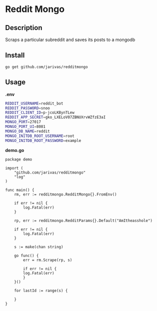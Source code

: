 # Reddit Mongo
## Description
Scraps a particular subreddit and saves its posts to a mongodb

## Install
```go get github.com/jarivas/redditmongo```

## Usage
**.env**
```bash
REDDIT_USERNAME=reddit_bot
REDDIT_PASSWORD=snoo
REDDIT_CLIENT_ID=p-jcoLKBynTLew
REDDIT_APP_SECRET=gko_LXELoV07ZBNUXrvWZfzE3aI
MONGO_PORT=27017
MONGO_PORT_UI=8081
MONGO_DB_NAME=reddit
MONGO_INITDB_ROOT_USERNAME=root
MONGO_INITDB_ROOT_PASSWORD=example
```
**demo.go**
```golang
package demo

import (
	"github.com/jarivas/redditmongo"
    "log"
)

func main() {
	rm, err := redditmongo.RedditMongo{}.FromEnv()

	if err != nil {
		log.Fatal(err)
	}

	rp, err := redditmongo.RedditParams{}.Default("AmItheasshole")

	if err != nil {
		log.Fatal(err)
	}

	s := make(chan string)

	go func() {
		err = rm.Scrape(rp, s)

		if err != nil {
		log.Fatal(err)
		}
	}()

	for lastId := range(s) {

	}
}
```
